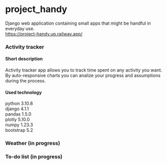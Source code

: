 # project_handy
Django web application containing small apps that might be handful in everyday use.<br>
https://project-handy.up.railway.app/

<h3>Activity tracker</h3>

<h4>Short description</h4>
Activity tracker app allows you to track time spent on any activity you want. By auto-responsive charts you can analize your progress and assumptions during the process.

<h4>Used technology</h4>
python 3.10.8<br>
django 4.1.1<br>
pandas 1.5.0<br>
plotly 5.10.0<br>
numpy 1.23.3<br>
bootstrap 5.2<br>


<h3>Weather (in progress)</h3>

<h3>To-do list (in progress)</h3>

